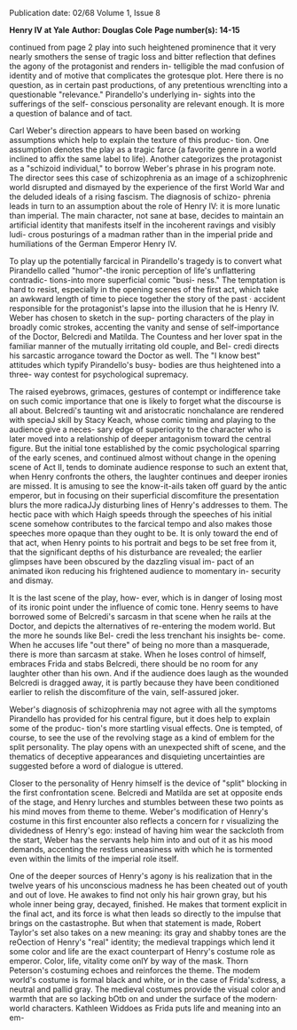 Publication date: 02/68
Volume 1, Issue 8

**Henry IV at Yale**
**Author: Douglas Cole**
**Page number(s): 14-15**

continued from page 2 
play into such heightened prominence that 
it very nearly smothers the sense of tragic 
loss and bitter reflection that defines the 
agony of the protagonist and renders in-
telligible the mad confusion of identity 
and of motive that complicates the 
grotesque plot. Here there is no question, 
as in certain past productions, of any 
pretentious wrenclting into a questionable 
"relevance." Pirandello's underlying in-
sights into the sufferings of the self-
conscious personality are relevant enough. 
It is more a question of balance and of tact. 

Carl Weber's direction appears to have 
been based on working assumptions which 
help to explain the texture of this produc-
tion. One assumption denotes the play as 
a tragic farce (a favorite genre in a world 
inclined to affix the same label to life). 
Another categorizes the protagonist as a 
"schizoid individual," to borrow Weber's 
phrase in his program note. The director 
sees this case of schizophrenia as an image 
of a schizophrenic world disrupted and 
dismayed by the experience of the first 
World War and the deluded ideals of a 
rising fascism. The diagnosis of schizo-
phrenia leads in turn to an assumption 
about the role of Henry IV: it is more 
lunatic than imperial. The main character, 
not sane at base, decides to maintain an 
artificial identity that manifests itself in 
the incoherent ravings and visibly ludi-
crous posturings of a madman rather than 
in the imperial pride and humiliations 
of the German Emperor Henry IV. 

To play up the potentially farcical in 
Pirandello's tragedy is to convert what 
Pirandello called "humor"-the ironic 
perception of life's unflattering contradic-
tions-into more superficial comic "busi-
ness." The temptation is hard to resist, 
especially in the opening scenes of the first 
act, which take an awkward length of time 
to piece together the story of the past 
· accident responsible for the protagonist's 
lapse into the illusion that he is Henry IV. 
Weber has chosen to sketch in the sup-
porting characters of the play in broadly 
comic strokes, accenting the vanity and 
sense of self-importance of the Doctor, 
Belcredi and Matilda. The Countess and 
her lover spat in the familiar manner of the 
mutually irritating old couple, and Bel-
credi directs his sarcastic arrogance toward 
the Doctor as well. The "I know best" 
attitudes which typify Pirandello's busy-
bodies are thus heightened into a three-
way contest for psychological supremacy. 

The raised eyebrows, grimaces, gestures of 
contempt or indifference take on such 
comic importance that one is likely to 
forget what the discourse is all about. 
Belcredi's taunting wit and aristocratic 
nonchalance are rendered with speciaJ 
skill by Stacy Keach, whose comic timing 
and playing to the audience give a neces-
sary edge of superiority to the character 
who is later moved into a relationship of 
deeper antagonism toward the central 
figure. But the initial tone established by 
the comic psychological sparring of the 
early scenes, and continued almost without 
change in the opening scene of Act II, 
tends to dominate audience response to 
such an extent that, when Henry confronts 
the others, the laughter continues and 
deeper ironies are missed. It is amusing to 
see the know-it-ails taken off guard by the 
antic emperor, but in focusing on their 
superficial discomfiture the presentation 
blurs the more radicaJJy disturbing lines 
of Henry's addresses to them. The hectic 
pace with which Haigh speeds through 
the speeches of his initial scene somehow 
contributes to the farcical tempo and also 
makes those speeches more opaque than 
they ought to be. It is only toward the 
end of that act, when Henry points to his 
portrait and begs to be set free from it, that 
the significant depths of his disturbance 
are revealed; the earlier glimpses have 
been obscured by the dazzling visual im-
pact of an animated ikon reducing his 
frightened audience to momentary in-
security and dismay. 

It is the last scene of the play, how-
ever, which is in danger of losing most 
of its ironic point under the influence of 
comic tone. Henry seems to have borrowed 
some of Belcredi's sarcasm in that scene 
when he rails at the Doctor, and depicts 
the alternatives of re-entering the modem 
world. But the more he sounds like Bel-
credi the less trenchant his insights be-
come. When he accuses life "out there" of 
being no more than a masquerade, there 
is more than sarcasm at stake. When he 
loses control of himself, embraces Frida 
and stabs Belcredi, there should be no 
room for any laughter other than his own. 
And if the audience does laugh as the 
wounded Belcredi is dragged away, it is 
partly because they have been conditioned 
earlier to relish the discomfiture of the 
vain, self-assured joker. 

Weber's diagnosis of schizophrenia may 
not agree with all the symptoms Pirandello 
has provided for his central figure, but it 
does help to explain some of the produc-
tion's more startling visual effects. One 
is tempted, of course, to see the use of 
the revolving stage as a kind of emblem 
for the split personality. The play opens 
with an unexpected shift of scene, and the 
thematics of deceptive appearances and 
disquieting uncertainties are suggested 
before a word of dialogue is uttered. 

Closer to the personality of Henry himself 
is the device of "split" blocking in the 
first confrontation scene. Belcredi and 
Matilda are set at opposite ends of the 
stage, and Henry lurches and stumbles 
between these two points as his mind 
moves from theme to theme. Weber's 
modification of Henry's costume in this 
first encounter also reflects a concern for r 
visualizing the dividedness of Henry's ego: 
instead of having him wear the sackcloth 
from the start, Weber has the servants 
help him into and out of it as his mood 
demands, accenting the restless uneasiness 
with which he is tormented even within 
the limits of the imperial role itself. 

One of the deeper sources of Henry's 
agony is his realization that in the twelve 
years of his unconscious madness he has 
been cheated out of youth and out of love. 
He awakes to find not only his hair grown 
gray, but his whole inner being gray, 
decayed, finished. He makes that torment 
explicit in the final act, and its force is 
what then leads so directly to the impulse 
that brings on the castastrophe. But when 
that statement is made, Robert Taylor's set 
also takes on a new meaning: its gray and 
shabby tones are the reOection of Henry's 
"real" identity; the medieval trappings 
which lend it some color and life are the 
exact counterpart of Henry's costume role 
as emperor. Color, life, vitality come onlY 
by way of the mask. Thorn Peterson's 
costuming echoes and reinforces the 
theme. The modem world's costume is 
formal black and white, or in the case of 
Frida's:dress, a neutral and pallid gray. 
The medieval costumes provide the visual 
color and warmth that are so lacking bOtb 
on and under the surface of the modern· 
world characters. Kathleen Widdoes as 
Frida puts life and meaning into an em-